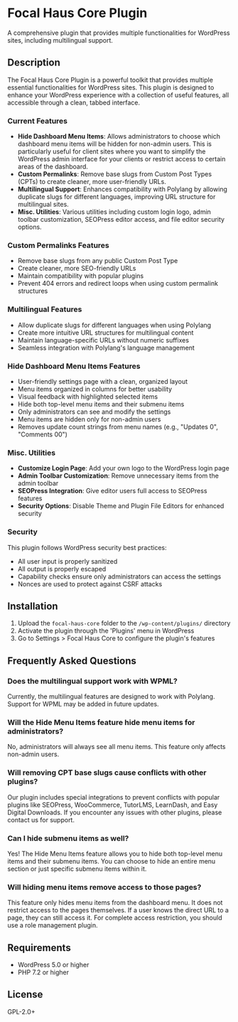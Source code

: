 # Focal Haus Core Plugin

A comprehensive plugin that provides multiple functionalities for WordPress sites, including multilingual support.

## Description

The Focal Haus Core Plugin is a powerful toolkit that provides multiple essential functionalities for WordPress sites. This plugin is designed to enhance your WordPress experience with a collection of useful features, all accessible through a clean, tabbed interface.

### Current Features

* **Hide Dashboard Menu Items**: Allows administrators to choose which dashboard menu items will be hidden for non-admin users. This is particularly useful for client sites where you want to simplify the WordPress admin interface for your clients or restrict access to certain areas of the dashboard.
* **Custom Permalinks**: Remove base slugs from Custom Post Types (CPTs) to create cleaner, more user-friendly URLs.
* **Multilingual Support**: Enhances compatibility with Polylang by allowing duplicate slugs for different languages, improving URL structure for multilingual sites.
* **Misc. Utilities**: Various utilities including custom login logo, admin toolbar customization, SEOPress editor access, and file editor security options.

### Custom Permalinks Features

* Remove base slugs from any public Custom Post Type
* Create cleaner, more SEO-friendly URLs
* Maintain compatibility with popular plugins
* Prevent 404 errors and redirect loops when using custom permalink structures

### Multilingual Features

* Allow duplicate slugs for different languages when using Polylang
* Create more intuitive URL structures for multilingual content
* Maintain language-specific URLs without numeric suffixes
* Seamless integration with Polylang's language management

### Hide Dashboard Menu Items Features

* User-friendly settings page with a clean, organized layout
* Menu items organized in columns for better usability
* Visual feedback with highlighted selected items
* Hide both top-level menu items and their submenu items
* Only administrators can see and modify the settings
* Menu items are hidden only for non-admin users
* Removes update count strings from menu names (e.g., "Updates 0", "Comments 00")

### Misc. Utilities

* **Customize Login Page**: Add your own logo to the WordPress login page
* **Admin Toolbar Customization**: Remove unnecessary items from the admin toolbar
* **SEOPress Integration**: Give editor users full access to SEOPress features
* **Security Options**: Disable Theme and Plugin File Editors for enhanced security

### Security

This plugin follows WordPress security best practices:

* All user input is properly sanitized
* All output is properly escaped
* Capability checks ensure only administrators can access the settings
* Nonces are used to protect against CSRF attacks

## Installation

1. Upload the `focal-haus-core` folder to the `/wp-content/plugins/` directory
2. Activate the plugin through the 'Plugins' menu in WordPress
3. Go to Settings > Focal Haus Core to configure the plugin's features

## Frequently Asked Questions

### Does the multilingual support work with WPML?

Currently, the multilingual features are designed to work with Polylang. Support for WPML may be added in future updates.

### Will the Hide Menu Items feature hide menu items for administrators?

No, administrators will always see all menu items. This feature only affects non-admin users.

### Will removing CPT base slugs cause conflicts with other plugins?

Our plugin includes special integrations to prevent conflicts with popular plugins like SEOPress, WooCommerce, TutorLMS, LearnDash, and Easy Digital Downloads. If you encounter any issues with other plugins, please contact us for support.

### Can I hide submenu items as well?

Yes! The Hide Menu Items feature allows you to hide both top-level menu items and their submenu items. You can choose to hide an entire menu section or just specific submenu items within it.

### Will hiding menu items remove access to those pages?

This feature only hides menu items from the dashboard menu. It does not restrict access to the pages themselves. If a user knows the direct URL to a page, they can still access it. For complete access restriction, you should use a role management plugin.

## Requirements

* WordPress 5.0 or higher
* PHP 7.2 or higher

## License

GPL-2.0+
